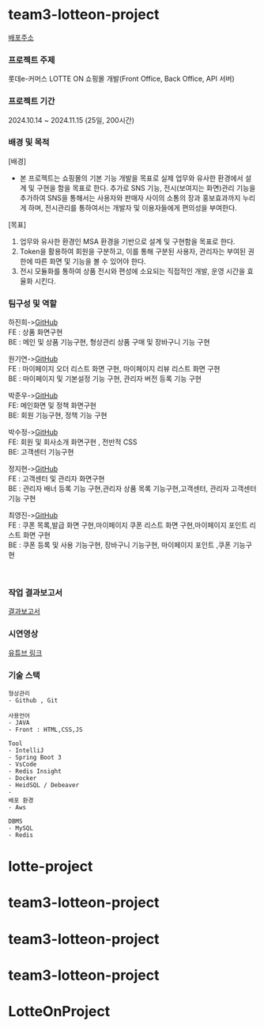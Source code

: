 # team3-lotteon-project
[배포주소](http://ec2-43-202-32-28.ap-northeast-2.compute.amazonaws.com:8085/)



### 프로젝트 주제
롯데e-커머스 LOTTE ON 쇼핑몰 개발(Front Office, Back Office, API 서버)

### 프로젝트 기간
2024.10.14 ~ 2024.11.15 (25일, 200시간)

### 배경 및 목적
[배경] <br/>
- 본 프로젝트는 쇼핑몰의 기본 기능 개발을 목표로 실제 업무와 유사한 환경에서 설계 및 구현을 함을 목표로 한다.
추가로 SNS 기능, 전시(보여지는 화면)관리 기능을 추가하여 SNS을 통해서는 사용자와 판매자 사이의 소통의 장과 홍보효과까지 누리게 하며, 전시관리를 통하여서는 개발자 및 이용자들에게 편의성을 부여한다.

[목표]<br/>
1. 업무와 유사한 환경인 MSA 환경을 기반으로 설계 및 구현함을 목표로 한다.
2. Token을 활용하여 회원을 구분하고, 이를 통해 구분된 사용자, 관리자는 부여된 권한에 따른 화면 및 기능을 볼 수 있어야 한다.
3. 전시 모듈화를 통하여 상품 전시와 편성에 소요되는 직접적인 개발, 운영 시간을 효율화 시킨다.


### 팀구성 및 역할
하진희->[GitHub](https://github.com/jin123346)  <br/>
FE : 상품 화면구현<br/>
BE : 메인 및 상품 기능구현, 형상관리 상품 구매 및 장바구니 기능 구현

원기연->[GitHub](https://github.com/KYW99) <br/>
FE : 마이페이지 오더 리스트 화면 구현, 마이페이지 리뷰 리스트 화면 구현<br/>
BE : 마이페이지 및 기본설정 기능 구현, 관리자 버전 등록 기능 구현

박준우->[GitHub](https://github.com/Dangi90)<br/>
FE: 메인화면 및 정책 화면구현<br/>
BE: 회원 기능구현, 정책 기능 구현

박수정->[GitHub](https://github.com/sujeonq)<br/>
FE: 회원 및 회사소개 화면구현 , 전반적 CSS <br/>
BE: 고객센터 기능구현

정지현->[GitHub](https://github.com/jungmayo)<br/>
FE : 고객센터 및 관리자 화면구현<br/>
BE : 관리자 배너 등록 기능 구현,관리자 상품 목록 기능구현,고객센터, 관리자 고객센터 기능 구현

최영진->[GitHub](https://github.com/chldudwls)<br/>
FE : 쿠폰 목록,발급 화면 구현,마이페이지 쿠폰 리스트 화면 구현,마이페이지 포인트 리스트 화면 구현<br/>
BE : 쿠폰 등록 및 사용 기능구현, 장바구니 기능구현, 마이페이지 포인트 ,쿠폰 기능구현

<br/>

### 작업 결과보고서
[결과보고서](https://rigorous-pullover-060.notion.site/5-71184743218542b393115c30bacf0be0?pvs=4)

### 시연영상
[유튜브 링크](https://youtu.be/zAxkudEVJoU?si=DOHBPiBwnwDovJPN)
<br/>
### 기술 스택
    형상관리
    - Github , Git
      
    사용언어
    - JAVA 
    - Front : HTML,CSS,JS
      
    Tool
    - IntelliJ
    - Spring Boot 3
    - VsCode
    - Redis Insight
    - Docker
    - HeidSQL / Debeaver
    - 
    배포 환경
    - Aws
      
    DBMS
    - MySQL
    - Redis


# lotte-project
# team3-lotteon-project
# team3-lotteon-project
# team3-lotteon-project
# LotteOnProject
